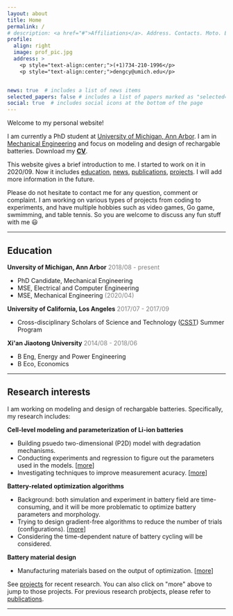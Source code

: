 ```yaml
---
layout: about
title: Home
permalink: /
# description: <a href="#">Affiliations</a>. Address. Contacts. Moto. Etc.
profile:
  align: right
  image: prof_pic.jpg
  address: >
    <p style="text-align:center;">(+1)734-210-1996</p>
    <p style="text-align:center;">dengcy@umich.edu</p>


news: true  # includes a list of news items
selected_papers: false # includes a list of papers marked as "selected={true}"
social: true  # includes social icons at the bottom of the page
---
```


Welcome to my personal website!

I am currently a PhD student at [University of Michigan, Ann Arbor](https://umich.edu/). I am in [Mechanical Engineering](https://me.engin.umich.edu/) and focus on modeling and design of rechargable batteries. Download my [**CV**](assets/pdf/resume.pdf).


This website gives a brief introduction to me. I started to work on it in 2020/09. Now it includes [education](#education), [news](#education), [publications](/publications/index.html), [projects](/projects/index.html). I will add more information in the future.  

Please do not hesitate to contact me for any question, comment or complaint. I am working on various types of projects from coding to experiments, and have multiple hobbies such as video games, Go game, swmimming, and table tennis. So you are welcome to discuss any fun stuff with me :smiley: 

---

## Education 
	
**Unversity of Michigan, Ann Arbor** <span style="color:grey">2018/08 - present</span>



* PhD Candidate, Mechanical Engineering
* MSE, Electrical and Computer Engineering <span style="color:grey"></span>
* MSE, Mechanical Engineering <span style="color:grey">(2020/04)</span>

**University of California, Los Angeles** <span style="color:grey">2017/07 - 2017/09</span>


* Cross-disciplinary Scholars of Science and Technology ([CSST](http://csst.ucla.edu/)) Summer Program

	
**Xi'an Jiaotong University** <span style="color:grey">2014/08 - 2018/06</span>
* B Eng, Energy and Power Engineering 
* B Eco, Economics

---
## Research interests 
	
  I am working on modeling and design of rechargable batteries. Specifically, my research includes:

**Cell-level modeling and parameterization of Li-ion batteries** 

* Building psuedo two-dimensional (P2D) model with degradation mechanisms. 
* Conducting experiments and regression to figure out the parameters used in the models. [[more](/projects/parameter)]
* Investigating techniques to improve measurement acuracy. [[more](/projects/gitteis)]


**Battery-related optimization algorithms** 


* Background: both simulation and experiment in battery field are time-consuming, and it will be more problematic to optimize battery parameters and morphology. 
* Trying to design gradient-free algorithms to reduce the number of trials (configurations).  [[more](/projects/solo)]
* Considering the time-dependent nature of battery cycling will be considered. 

	
**Battery material design**
* Manufacturing materials based on the output of optimization. [[more](/projects/pcx)]

See [projects](/projects/index.html) for recent research. You can also click on "more" above to jump to those projects. For previous research probjects, please refer to [publications](/publications/index.html).

---